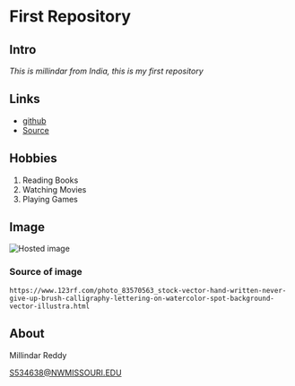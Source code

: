 # First Repository 

## Intro
*This is millindar from India, this is my first repository*


## Links 
- [github](https://milindar.github.io/sample1/ "Website")
- [Source](https://github.com/milindar/sample "Source")

## Hobbies

1. Reading Books 
1. Watching Movies
1. Playing Games 
 
## Image 
![Hosted image](https://previews.123rf.com/images/bigandserious/bigandserious1708/bigandserious170800019/83570563-hand-written-never-give-up-brush-calligraphy-lettering-on-watercolor-spot-background-vector-illustra.jpg"image")
### Source of image
```
https://www.123rf.com/photo_83570563_stock-vector-hand-written-never-give-up-brush-calligraphy-lettering-on-watercolor-spot-background-vector-illustra.html
```
## About

Millindar Reddy

S534638@NWMISSOURI.EDU
